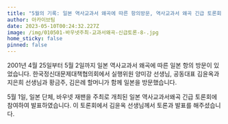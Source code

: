```yaml
---
title: "5월의 기록: 일본 역사교과서 왜곡에 따른 항의방문, 역사교과서 왜곡 긴급 토론회 참여"
author: 아카이브팀
date: 2023-05-10T00:24:32.227Z
image: /img/010501-바우넷주최-교과서왜곡-신급토론-8-.jpg
home_sticky: false
pinned: false
---
```

2001년 4월 25일부터 5월 2일까지 일본 역사교과서 왜곡에 따른 일본 항의 방문이 있었습니다. 한국정신대문제대책협의회에서 실행위원 양미강 선생님, 공동대표 김윤옥과 지은희 선생님과 황금주, 김은례 할머니가 함께 일본을 방문했습니다. 

5월 1일, 일본 단체, 바우넷 재팬을 주최로 개최된 일본 역사교과서왜곡 긴급 토론회에 참여하여 발표하였습니다. 이 토론회에서 김윤옥 선생님께서 토론과 발표를 해주셨습니다.